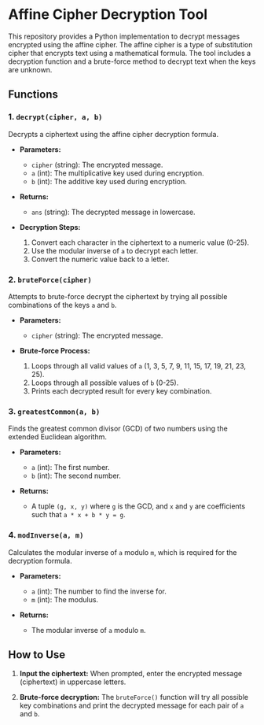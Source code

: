 # Affine Cipher Decryption Tool

This repository provides a Python implementation to decrypt messages encrypted using the affine cipher. The affine cipher is a type of substitution cipher that encrypts text using a mathematical formula. The tool includes a decryption function and a brute-force method to decrypt text when the keys are unknown.

## Functions

### 1. `decrypt(cipher, a, b)`
Decrypts a ciphertext using the affine cipher decryption formula.

- **Parameters:**
  - `cipher` (string): The encrypted message.
  - `a` (int): The multiplicative key used during encryption.
  - `b` (int): The additive key used during encryption.

- **Returns:**
  - `ans` (string): The decrypted message in lowercase.

- **Decryption Steps:**
  1. Convert each character in the ciphertext to a numeric value (0-25).
  2. Use the modular inverse of `a` to decrypt each letter.
  3. Convert the numeric value back to a letter.

### 2. `bruteForce(cipher)`
Attempts to brute-force decrypt the ciphertext by trying all possible combinations of the keys `a` and `b`.

- **Parameters:**
  - `cipher` (string): The encrypted message.

- **Brute-force Process:**
  1. Loops through all valid values of `a` (1, 3, 5, 7, 9, 11, 15, 17, 19, 21, 23, 25).
  2. Loops through all possible values of `b` (0-25).
  3. Prints each decrypted result for every key combination.

### 3. `greatestCommon(a, b)`
Finds the greatest common divisor (GCD) of two numbers using the extended Euclidean algorithm.

- **Parameters:**
  - `a` (int): The first number.
  - `b` (int): The second number.

- **Returns:**
  - A tuple `(g, x, y)` where `g` is the GCD, and `x` and `y` are coefficients such that `a * x + b * y = g`.

### 4. `modInverse(a, m)`
Calculates the modular inverse of `a` modulo `m`, which is required for the decryption formula.

- **Parameters:**
  - `a` (int): The number to find the inverse for.
  - `m` (int): The modulus.

- **Returns:**
  - The modular inverse of `a` modulo `m`.

## How to Use

1. **Input the ciphertext:**
   When prompted, enter the encrypted message (ciphertext) in uppercase letters.

2. **Brute-force decryption:**
   The `bruteForce()` function will try all possible key combinations and print the decrypted message for each pair of `a` and `b`.
